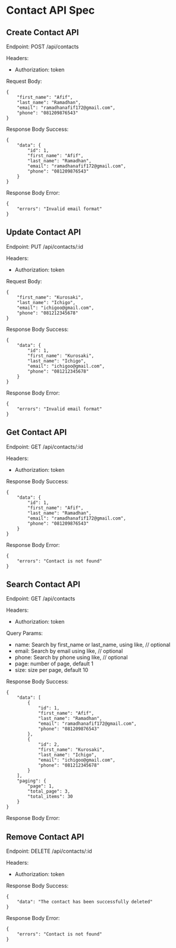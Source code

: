 # Contact API Spec

## Create Contact API

Endpoint: POST /api/contacts

Headers:

- Authorization: token

Request Body:

```
{
    "first_name": "Afif",
    "last_name": "Ramadhan",
    "email": "ramadhanafif172@gmail.com",
    "phone": "081209876543"
}
```

Response Body Success:

```
{
    "data": {
        "id": 1,
        "first_name": "Afif",
        "last_name": "Ramadhan",
        "email": "ramadhanafif172@gmail.com",
        "phone": "081209876543"
    }
}
```

Response Body Error:

```
{
    "errors": "Invalid email format"
}
```

## Update Contact API

Endpoint: PUT /api/contacts/:id

Headers:

- Authorization: token

Request Body:

```
{
    "first_name": "Kurosaki",
    "last_name": "Ichigo",
    "email": "ichigoo@gmail.com",
    "phone": "081212345678"
}
```

Response Body Success:

```
{
    "data": {
        "id": 1,
        "first_name": "Kurosaki",
        "last_name": "Ichigo",
        "email": "ichigoo@gmail.com",
        "phone": "081212345678"
    }
}
```

Response Body Error:

```
{
    "errors": "Invalid email format"
}
```

## Get Contact API

Endpoint: GET /api/contacts/:id

Headers:

- Authorization: token

Response Body Success:

```
{
    "data": {
        "id": 1,
        "first_name": "Afif",
        "last_name": "Ramadhan",
        "email": "ramadhanafif172@gmail.com",
        "phone": "081209876543"
    }
}
```

Response Body Error:

```
{
    "errors": "Contact is not found"
}
```

## Search Contact API

Endpoint: GET /api/contacts

Headers:

- Authorization: token

Query Params:

- name: Search by first_name or last_name, using like, // optional
- email: Search by email using like, // optional
- phone: Search by phone using like, // optional
- page: number of page, default 1
- size: size per page, default 10

Response Body Success:

```
{
    "data": [
        {
            "id": 1,
            "first_name": "Afif",
            "last_name": "Ramadhan",
            "email": "ramadhanafif172@gmail.com",
            "phone": "081209876543"
        },
        {
            "id": 2,
            "first_name": "Kurosaki",
            "last_name": "Ichigo",
            "email": "ichigoo@gmail.com",
            "phone": "081212345678"
        }
    ],
    "paging": {
        "page": 1,
        "total_page": 3,
        "total_items": 30
    }
}
```

Response Body Error:

## Remove Contact API

Endpoint: DELETE /api/contacts/:id

Headers:

- Authorization: token

Response Body Success:

```
{
    "data": "The contact has been successfully deleted"
}
```

Response Body Error:

```
{
    "errors": "Contact is not found"
}
```
